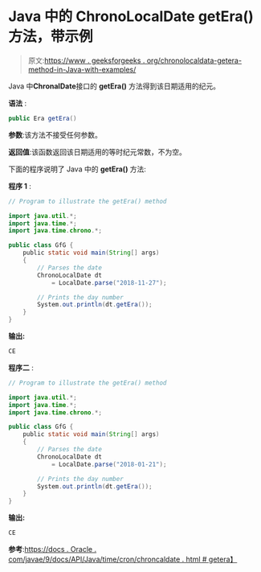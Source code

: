 # Java 中的 ChronoLocalDate getEra()方法，带示例

> 原文:[https://www . geeksforgeeks . org/chronolocaldata-getera-method-in-Java-with-examples/](https://www.geeksforgeeks.org/chronolocaldate-getera-method-in-java-with-examples/)

Java 中**ChronalDate**接口的 **getEra()** 方法得到该日期适用的纪元。

**语法** :

```java
public Era getEra()

```

**参数**:该方法不接受任何参数。

**返回值**:该函数返回该日期适用的等时纪元常数，不为空。

下面的程序说明了 Java 中的 **getEra()** 方法:

**程序 1** :

```java
// Program to illustrate the getEra() method

import java.util.*;
import java.time.*;
import java.time.chrono.*;

public class GfG {
    public static void main(String[] args)
    {
        // Parses the date
        ChronoLocalDate dt
            = LocalDate.parse("2018-11-27");

        // Prints the day number
        System.out.println(dt.getEra());
    }
}
```

**输出:**

```java
CE

```

**程序二** :

```java
// Program to illustrate the getEra() method

import java.util.*;
import java.time.*;
import java.time.chrono.*;

public class GfG {
    public static void main(String[] args)
    {
        // Parses the date
        ChronoLocalDate dt
            = LocalDate.parse("2018-01-21");

        // Prints the day number
        System.out.println(dt.getEra());
    }
}
```

**输出:**

```java
CE

```

**参考**:[https://docs . Oracle . com/javae/9/docs/API/Java/time/cron/chroncaldate . html # getera】](https://docs.oracle.com/javase/9/docs/api/java/time/chrono/ChronoLocalDate.html#getEra--)